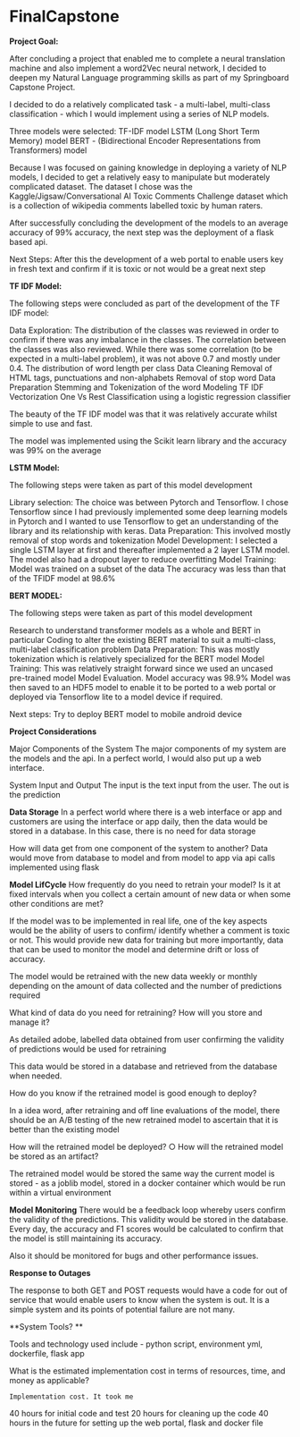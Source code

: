 # FinalCapstone
**Project Goal:**

After concluding a project that enabled me to complete a neural translation machine and also implement a word2Vec neural network, I decided to deepen my Natural Language programming skills as part of my Springboard Capstone Project.

I decided to do a relatively complicated task - a multi-label, multi-class classification - which I would implement using a series of NLP models.

Three models were selected:
TF-IDF model
LSTM (Long Short Term Memory) model
BERT - (Bidirectional Encoder Representations from Transformers) model

Because I was focused on gaining knowledge in deploying a variety of NLP models, I decided to get a relatively easy to manipulate but moderately complicated dataset. The dataset I chose was the Kaggle/Jigsaw/Conversational AI Toxic Comments Challenge dataset which is a collection of wikipedia comments labelled toxic by human raters.

After successfully concluding the development of the models to an average accuracy of 99% accuracy, the next step was the deployment of a flask based api. 

Next Steps: After this the development of a web portal to enable users key in fresh text and confirm if it is toxic or not would be a great next step



**TF IDF Model:**

The following steps were concluded as part of the development of the TF IDF model:

Data Exploration: 
The distribution of the classes was reviewed in order to confirm if there was any imbalance in the classes.
The correlation between the classes was also reviewed. While there was some correlation (to be expected in a multi-label problem), it was not above 0.7 and mostly under 0.4.
The distribution of word length per class
Data Cleaning
Removal of HTML tags, punctuations and non-alphabets
Removal of stop word
Data Preparation
Stemming and Tokenization of the word
Modeling
TF IDF Vectorization
One Vs Rest Classification using a logistic regression classifier

The beauty of the TF IDF model was that it was relatively accurate whilst simple to use and fast.

The model was implemented using the Scikit learn library and the accuracy was 99% on the average


**LSTM Model:**

The following steps were taken as part of this model development

Library selection: The choice was between Pytorch and Tensorflow. I chose Tensorflow since I had previously implemented some deep learning models in Pytorch and I wanted to use Tensorflow to get an understanding of the library and its relationship with keras.
Data Preparation: This involved mostly removal of stop words and tokenization
Model Development: I selected a single LSTM layer at first and thereafter implemented a 2 layer LSTM model. The model also had a dropout layer to reduce overfitting
Model Training: Model was trained on a subset of the data
The accuracy was less than that of the TFIDF model at 98.6%



**BERT MODEL:**

The following steps were taken as part of this model development

Research to understand transformer models as a whole and BERT in particular
Coding to alter the existing BERT material to suit a multi-class, multi-label classification problem
Data Preparation: This was mostly tokenization which is relatively specialized for the BERT model
Model Training: This was relatively straight forward since we used an uncased pre-trained model
Model Evaluation. Model accuracy was 98.9%
Model was then saved to an HDF5 model to enable it to be ported to a web portal or deployed via Tensorflow lite to a model device if required.

Next steps: 
Try to deploy BERT model to mobile android device


**Project Considerations**

Major Components of the System
	The major components of my system are the models and the api. In a perfect world, I would also put up a web interface.

System Input and Output
The input is the text input from the user. The out is the prediction


**Data Storage**
In a perfect world where there is a web interface or app and customers are using the interface or app daily, then the data would be stored in a database. In this case, there is no need for data storage

How will data get from one component of the system to another? Data would move from database to model and from model to app via api calls implemented using flask



**Model LifCycle**
How frequently do you need to retrain your model? Is it at fixed intervals when you collect a certain amount of new data or when some other conditions are met? 

If the model was to be implemented in real life, one of the key aspects would be the ability of users to confirm/ identify whether a comment is toxic or not. This would provide new data for training but more importantly, data that can be used to monitor the model and determine drift or loss of accuracy.

The model would be retrained with the new data weekly or monthly depending on the amount of data collected and the number of predictions required

What kind of data do you need for retraining? How will you store and manage it? 

As detailed adobe, labelled data obtained from user confirming the validity of predictions would be used for retraining

This data would be stored in a database and retrieved from the database when needed.

How do you know if the retrained model is good enough to deploy? 

In a idea word, after retraining and off line evaluations of the model, there should be an A/B testing of the new retrained model to ascertain that it is better than the existing model

How will the retrained model be deployed? ○ How will the retrained model be stored as an artifact? 

The retrained model would be stored the same way the current model is stored - as a joblib model, stored in a docker container which would be run within a virtual environment


**Model Monitoring**
There would be a feedback loop whereby users confirm the validity of the predictions. This validity would be stored in the database. Every day, the accuracy and F1 scores would be calculated to confirm that the model is still maintaining its accuracy.

Also it should be monitored for bugs and other performance issues. 



**Response to Outages**

The response to both GET and POST requests would have a code for out of service that would enable users to know when the system is out. It is a simple system and its points of potential failure are not many.


**System Tools? **

Tools and technology used include - python script, environment yml, dockerfile, flask app

What is the estimated implementation cost in terms of resources, time, and money as applicable?

	Implementation cost. It took me 
40 hours for initial code and test
20 hours for cleaning up the code
40 hours in the future for setting up the web portal, flask and docker file 

